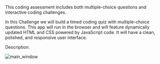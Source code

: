 This coding assessment includes both multiple-choice questions and interactive coding challenges. 

In this Challenge we will build a timed coding quiz with multiple-choice questions. This app will run in the browser and will feature dynamically updated HTML and CSS powered by JavaScript code. It will have a clean, polished, and responsive user interface. 

Description.

![main_window]([[https://your-copied-image-address](https://github.com/guillerocko1/Quiz_Multi_Choice_Web_APIs/blob/main/assets/images/main%20window.png?raw=true)])
